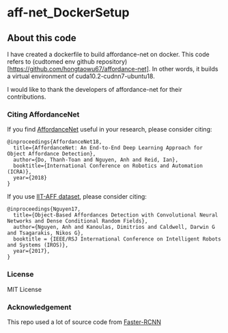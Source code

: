 # aff-net_DockerSetup

## About this code

I have created a dockerfile to build affordance-net on docker. This code refers to (cudtomed env github repository)[https://github.com/hongtaowu67/affordance-net]. In other words, it builds a virtual environment of cuda10.2-cudnn7-ubuntu18.

I would like to thank the developers of affordance-net for their contributions.

### Citing AffordanceNet

If you find [AffordanceNet](https://github.com/nqanh/affordance-net) useful in your research, please consider citing:

	@inproceedings{AffordanceNet18,
	  title={AffordanceNet: An End-to-End Deep Learning Approach for Object Affordance Detection},
	  author={Do, Thanh-Toan and Nguyen, Anh and Reid, Ian},
	  booktitle={International Conference on Robotics and Automation (ICRA)},
	  year={2018}
	}


If you use [IIT-AFF dataset](https://sites.google.com/site/iitaffdataset/), please consider citing:

	@inproceedings{Nguyen17,
	  title={Object-Based Affordances Detection with Convolutional Neural Networks and Dense Conditional Random Fields},
	  author={Nguyen, Anh and Kanoulas, Dimitrios and Caldwell, Darwin G and Tsagarakis, Nikos G},
	  booktitle = {IEEE/RSJ International Conference on Intelligent Robots and Systems (IROS)},
	  year={2017},
	}


### License
MIT License

### Acknowledgement
This repo used a lot of source code from [Faster-RCNN](https://github.com/rbgirshick/py-faster-rcnn)

